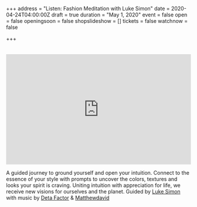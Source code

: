 +++
address = "Listen: Fashion Meditation with Luke Simon"
date = 2020-04-24T04:00:00Z
draft = true
duration = "May 1, 2020"
event = false
open = false
openingsoon = false
shopslideshow = []
tickets = false
watchnow = false

+++
<iframe width="100%" height="300" style="margin:20px 0 0;" scrolling="no" frameborder="no" allow="autoplay" src="https://w.soundcloud.com/player/?url=https%3A//api.soundcloud.com/tracks/806293393&color=%23000000&auto_play=false&hide_related=false&show_comments=true&show_user=true&show_reposts=false&show_teaser=true&visual=true"></iframe>

A guided journey to ground yourself and open your intuition. Connect to the essence of your style with prompts to uncover the colors, textures and looks your spirit is craving. Uniting intuition with appreciation for life, we receive new visions for ourselves and the planet. Guided by [Luke Simon](lukesimonmystic.com "Luke Simon") with music by [Deta Factor](https://www.instagram.com/jxpoll/ "Deta Factor") & [Matthewdavid](https://www.instagram.com/matthewdavidmcq/ "Matthewdavid")